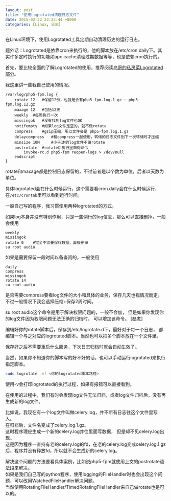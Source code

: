 ```yaml
---
layout: post
title: "使用Logrotated清理日志文件"
date: 2015-02-22 22:23:44 +8000
categories: [Linux, 日志]
---
```

<!-- datetime: 2015-02-22 22:23:44 -->
在Linux环境下，使用Logrotated工具定期自动清理历史的运行日志。
<!-- more -->


题外话：Logrotated是依靠cron来执行的，他的脚本放在/etc/cron.daily下。其实许多定时执行的功能如apc cache清理过期数据等等，也是依赖cron执行的。

首先，要比较全面的了解Logrotated的使用，推荐阅读[鸟哥的私房菜Logrotated部分](http://linux.vbird.org/linux_basic/0570syslog.php#rotate_config)。

我这里讲一些我自己使用的情况。

```
/var/log/php5-fpm.log {
    rotate 12   #保留12份，也就是会有php5-fpm.log.1.gz ~ php5-fpm.log.12.gz
    maxage 12   #包括12天
    weekly  #每周执行一次
    missingok   #没有找到log文件也OK
    notifempty  #如果log文件是空的，就不做rotate
    compress    #gzip压缩，所以文件会是 php5-fpm.log.1.gz
    delaycompress   #和compress一起使用，转储的日志文件到下一次转储时才压缩
    minsize 10M     #小于1M的log文件不做rotate
    postrotate  #rotate后执行里面得命令
        invoke-rc.d php5-fpm reopen-logs > /dev/null
    endscript
}
```

rotate和maxage都是控制日志保留的，不过前者是以个数为单位，后者以天数为单位。

具体logrotated会在什么时候运行，这个需要看cron.daily会在什么时候运行，在`/etc/crontab`里可以看到运行时间。

一般自己写的程序，我习惯使用两种logrotated的方式。

如果log本身并没有特别作用，只是一些例行的log信息，那么可以直接删掉，一般会使用

```
weekly
missingok
rotate 0    #完全不需要保存数据，直接删掉
su root audio
```

如果是需要保留一段时间以备查阅的，一般使用

```
daily
compress
missingok
rotate 14
su root audio
```

是否需要compress要看log文件的大小和具体的业务，保存几天也视情况而定。
不过一般情况下我会选择压缩+保存2周时间。

su root audio这个命令是用于解决权限问题的，一般不会加，
但是如果你发现你的log文件因为权限问题无法正确的归档时，
可以增加该命令。
[[参考]](https://linuxslut.net/logrotate-parent-directory-has-insecure-permissions/)

编辑好你的rotate脚本后，保存到/etc/logrotate.d下，最好对于每一个日志，
都编辑一个与之对应的logrotated脚本。当然也可以把多个脚本放在一个文件里。

保存好之后不需要重启什么服务，下次日志归档时就会自动生效了。

当然，如果你不知道你的脚本写的好不好的话，也可以手动运行logrotated来执行指定脚本。

```bash
sudo logrotate -vf <你的logrotated脚本路径>
```

使用-v会打印logrotated的执行过程，如果有报错可以直接看到。

在使用的过程中，我们有时会发现log文件无法归档，或者log文件归档后，没有再生成新的log文件。

比如说，我现在有一个log文件叫做celery.log，并不断有日志往这个文件里写入。  
在归档后，文件名变成了celery.log.1.gz。  
这时程序理应生成一个新的celery.log并往里面写数据，
但是却不见celery.log出现。  
这是因为程序一直持有老的celery.log的fd，在老的celery.log变成celery.log.1.gz后，程序并没有释放fd，所以就不会生成新的celery.log。

解决这个问题的方法要看具体案例，比如说php5-fpm就使用上文的postrotate语法段来解决。  
如果是我们自己写的python程序，使用logging的FileHandler时也会出现这个问题，可以改用WatchedFileHandler解决问题。  
当然使用RotatingFileHandler/TimedRotatingFileHandler来自己做rotate也是可以的。

